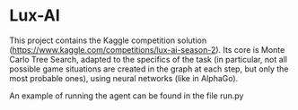# Lux-AI

This project contains the Kaggle competition solution (https://www.kaggle.com/competitions/lux-ai-season-2). Its core is Monte Carlo Tree Search, adapted to the specifics of the task (in particular, not all possible game situations are created in the graph at each step, but only the most probable ones), using neural networks (like in AlphaGo).

An example of running the agent can be found in the file run.py
